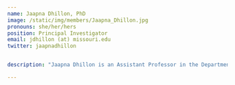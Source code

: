 ```yaml
---
name: Jaapna Dhillon, PhD
image: /static/img/members/Jaapna_Dhillon.jpg
pronouns: she/her/hers
position: Principal Investigator
email: jdhillon (at) missouri.edu
twitter: jaapnadhillon


description: "Jaapna Dhillon is an Assistant Professor in the Department of Nutrition and Exercise Physiology at the University of Missouri-Columbia. She received her PhD in Nutrition Science with a focus in ingestive behavior from Purdue University, an MS degree in Nutrition Science with a focus in community nutrition and dietetics from Syracuse University and a BTech degree in Bioinformatics from JUIT in India. Her current research examines 1) the effects of dietary interventions on cardiometabolic outcomes, gut microbiome, and multi-omics profiles, and 2) pre- and post-ingestive controls of food intake. Her research also integrates large datasets generated from dietary interventions into developing computational models that can predict metabolic responses to diets. Dr. Dhillon received the K99/R00 award from NIMHD in 2018 to 1) examine the effects of a functional food-based personalized diet on cardiometabolic and metabolomics outcomes in young adults at risk for metabolic disorders, and 2) assess whether improvements in diet will influence racial/ethnic underrepresented groups differentially than non-Hispanic Whites. She recently joined the American Society of Nutrition’s Research Task Force."

---
```

